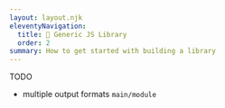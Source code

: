 ```yaml
---
layout: layout.njk
eleventyNavigation:
  title: 📔 Generic JS Library
  order: 2
summary: How to get started with building a library
---
```


TODO

- multiple output formats `main/module`
